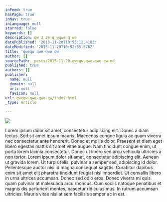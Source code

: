 ```yaml
---
inFeed: true
hasPage: true
inNav: true
inLanguage: null
starred: false
keywords: []
description: qw 3 3e q wqwe q we
datePublished: '2015-11-20T10:55:12.418Z'
dateModified: '2015-11-20T10:52:55.576Z'
title: 'qweqw qwe qwe qw '
author: []
sourcePath: _posts/2015-11-20-qweqw-qwe-qwe-qw.md
published: true
authors: []
publisher:
  name: null
  domain: null
  url: null
  favicon: null
url: qweqw-qwe-qwe-qw/index.html
_type: Article

---
```

![](https://the-grid-user-content.s3-us-west-2.amazonaws.com/2211e11e-d403-4cdf-900b-7f7eab7d08d8.jpg)

Lorem ipsum dolor sit amet, consectetur adipiscing elit. Donec a diam 
lectus. Sed sit amet ipsum mauris. Maecenas congue ligula ac quam 
viverra nec consectetur ante hendrerit. Donec et mollis dolor. Praesent 
et diam eget libero egestas mattis sit amet vitae augue. Nam tincidunt 
congue enim, ut porta lorem lacinia consectetur. Donec ut libero sed 
arcu vehicula ultricies a non tortor. Lorem ipsum dolor sit amet, 
consectetur adipiscing elit. Aenean ut gravida lorem. Ut turpis felis, 
pulvinar a semper sed, adipiscing id dolor. Pellentesque auctor nisi id 
magna consequat sagittis. Curabitur dapibus enim sit amet elit pharetra 
tincidunt feugiat nisl imperdiet. Ut convallis libero in urna ultrices 
accumsan. Donec sed odio eros. Donec viverra mi quis quam pulvinar at 
malesuada arcu rhoncus. Cum sociis natoque penatibus et magnis dis 
parturient montes, nascetur ridiculus mus. In rutrum accumsan ultricies.
Mauris vitae nisi at sem facilisis semper ac in est.